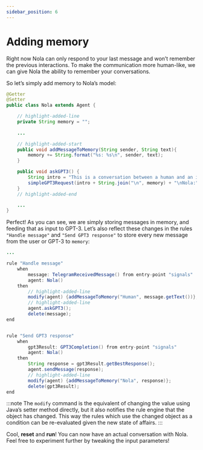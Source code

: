 ```yaml
---
sidebar_position: 6
---
```


# Adding memory

Right now Nola can only respond to your last message and won’t remember the previous interactions. To make the communication more human-like, we can give Nola the ability to remember your conversations.

So let’s simply add memory to Nola’s model:

```java title="models/agents/Nola.java"
@Getter
@Setter
public class Nola extends Agent {

    // highlight-added-line
    private String memory = "";
    
    ...

    // highlight-added-start
    public void addMessageToMemory(String sender, String text){
        memory += String.format("%s: %s\n", sender, text);
    }

    public void askGPT3() {
        String intro = "This is a conversation between a human and an intelligent AI assistant named Nola.\n";
        simpleGPT3Request(intro + String.join("\n", memory) + "\nNola:");
    }
    // highlight-added-end

    ...
}
```

Perfect! As you can see, we are simply storing messages in memory, and feeding that as input to GPT-3. 
Let’s also reflect these changes in the rules ```"Handle message"``` and ```"Send GPT3 response"``` to store every new message from the user or GPT-3 to ```memory```: 

```java title="rules/nola/Conversation.drl"
...

rule "Handle message"
    when
        message: TelegramReceivedMessage() from entry-point "signals"
        agent: Nola()
    then
        // highlight-added-line
        modify(agent) {addMessageToMemory("Human", message.getText())};
        // highlight-added-line
        agent.askGPT3();
        delete(message);
end


rule "Send GPT3 response"
    when
        gpt3Result: GPT3Completion() from entry-point "signals"
        agent: Nola()
    then
        String response = gpt3Result.getBestResponse();
        agent.sendMessage(response);
        // highlight-added-line
        modify(agent) {addMessageToMemory("Nola", response)};
        delete(gpt3Result);
end
```

:::note
The ```modify``` command is the equivalent of changing the value using Java’s setter method directly, but it also notifies the rule engine that the object has changed. This way the rules which use the changed object as a condition can be re-evaluated given the new state of affairs.
:::

Cool, **reset** and **run**! You can now have an actual conversation with Nola. Feel free to experiment further by tweaking the input parameters!
